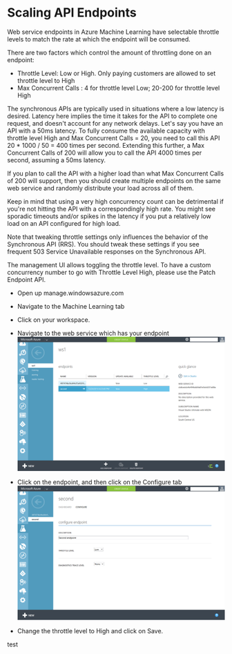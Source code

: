 <properties 
	pageTitle="Scaling API Endpoints | Microsoft Azure" 
	description="Scaling web service endpoints in Azure Machine Learning" 
	services="machine-learning"
	documentationCenter="" 
	authors="hiteshmadan" 
	manager="padou" 
	editor=""/>

<tags
	ms.service="machine-learning"
	ms.devlang="multiple"
	ms.topic="article"
	ms.tgt_pltfrm="na"
	ms.workload="tbd" 
	ms.date="06/29/2015"
	ms.author="himad"/>


# Scaling API Endpoints

Web service endpoints in Azure Machine Learning have selectable throttle levels to match the rate at which the endpoint will be consumed.

There are two factors which control the amount of throttling done on an endpoint:
- Throttle Level: Low or High. Only paying customers are allowed to set throttle level to High
- Max Concurrent Calls : 4 for throttle level Low; 20-200 for throttle level High


The synchronous APIs are typically used in situations where a low latency is desired. Latency here implies the time it takes for the API to complete one request, and doesn't account for any network delays. Let's say you have an API with a 50ms latency. To fully consume the available capacity with throttle level High and Max Concurrent Calls = 20, you need to call this API 20 * 1000 / 50 = 400 times per second. Extending this further, a Max Concurrent Calls of 200 will allow you to call the API 4000 times per second, assuming a 50ms latency.

If you plan to call the API with a higher load than what Max Concurrent Calls of 200 will support, then you should create multiple endpoints on the same web service and randomly distribute your load across all of them.

Keep in mind that using a very high concurrency count can be detrimental if you're not hitting the API with a correspondingly high rate. You might see sporadic timeouts and/or spikes in the latency if you put a relatively low load on an API configured for high load.

Note that tweaking throttle settings only influences the behavior of the Synchronous API (RRS). You should tweak these settings if you see frequent 503 Service Unavailable responses on the Synchronous API.

The management UI allows toggling the throttle level. To have a custom concurrency number to go with Throttle Level High, please use the Patch Endpoint API.

- Open up manage.windowsazure.com
- Navigate to the Machine Learning tab
- Click on your workspace.
- Navigate to the web service which has your endpoint
![Navigate to web service](./media/machine-learning-scaling-endpoints/figure-1.png)

- Click on the endpoint, and then click on the Configure tab
![Navigate to endpoint configuration](./media/machine-learning-scaling-endpoints/figure-2.png)


- Change the throttle level to High and click on Save.


 

test
